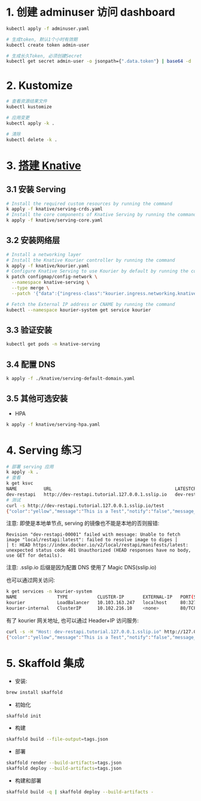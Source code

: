 # 1. 创建 adminuser 访问 dashboard

```bash
kubectl apply -f adminuser.yaml

# 生成token, 默认1个小时有效期
kubectl create token admin-user

# 生成长久Token, 必须创建Secret
kubectl get secret admin-user -o jsonpath={".data.token"} | base64 -d
```

# 2. Kustomize

```bash
# 查看资源结果文件
kubectl kustomize

# 应用变更
kubectl apply -k .

# 清除
kubectl delete -k .
```

# 3. [搭建 Knative](https://knative.dev/docs/install/yaml-install/serving/install-serving-with-yaml)

## 3.1 安装 Serving

```bash
# Install the required custom resources by running the command
k apply -f knative/serving-crds.yaml
# Install the core components of Knative Serving by running the command
k apply -f knative/serving-core.yaml
```

## 3.2 安装网络层

```bash
# Install a networking layer
# Install the Knative Kourier controller by running the command
k apply -f knative/kourier.yaml
# Configure Knative Serving to use Kourier by default by running the command
k patch configmap/config-network \
  --namespace knative-serving \
  --type merge \
  --patch '{"data":{"ingress-class":"kourier.ingress.networking.knative.dev"}}'

# Fetch the External IP address or CNAME by running the command
kubectl --namespace kourier-system get service kourier
```

## 3.3 验证安装

```bash
kubectl get pods -n knative-serving
```

## 3.4 配置 DNS

```bash
k apply -f ./knative/serving-default-domain.yaml
```

## 3.5 其他可选安装

- HPA

```bash
k apply -f knative/serving-hpa.yaml
```

# 4. Serving 练习

```bash
# 部署 serving 应用
k apply -k .
# 查看
k get ksvc
NAME          URL                                              LATESTCREATED       LATESTREADY         READY   REASON
dev-restapi   http://dev-restapi.tutorial.127.0.0.1.sslip.io   dev-restapi-00004   dev-restapi-00004   True
# 测试
curl -s http://dev-restapi.tutorial.127.0.0.1.sslip.io/test
{"color":"yellow","message":"This is a Test","notify":"false","message_format":"text"}
```

注意: 即使是本地单节点, serving 的镜像也不能是本地的否则报错:

```
Revision "dev-restapi-00001" failed with message: Unable to fetch image "local/restapi:latest": failed to resolve image to diges │
│ t: HEAD https://index.docker.io/v2/local/restapi/manifests/latest: unexpected status code 401 Unauthorized (HEAD responses have no body, use GET for details).
```

注意: .sslip.io 后缀是因为配置 DNS 使用了 Magic DNS(sslip.io)

也可以通过网关访问:

```bash
k get services -n kourier-system
NAME               TYPE           CLUSTER-IP       EXTERNAL-IP   PORT(S)                      AGE
kourier            LoadBalancer   10.103.163.247   localhost     80:32715/TCP,443:32421/TCP   25h
kourier-internal   ClusterIP      10.102.216.10    <none>        80/TCP,443/TCP               25h
```

有了 kourier 网关地址, 也可以通过 Header+IP 访问服务:

```bash
curl -s -H "Host: dev-restapi.tutorial.127.0.0.1.sslip.io" http://127.0.0.1/test
{"color":"yellow","message":"This is a Test","notify":"false","message_format":"text"}
```

# 5. Skaffold 集成

- 安装:

```bash
brew install skaffold
```

- 初始化

```bash
skaffold init
```

- 构建

```bash
skaffold build --file-output=tags.json
```

- 部署

```bash
skaffold render --build-artifacts=tags.json
skaffold deploy --build-artifacts=tags.json
```

- 构建和部署

```bash
skaffold build -q | skaffold deploy --build-artifacts -
```

